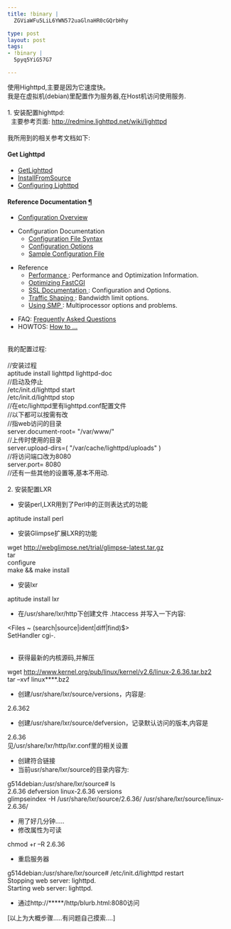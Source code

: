 ```yaml
--- 
title: !binary |
  ZGViaWFu5LiL6YWN572uaGlnaHR0cGQrbHhy

type: post
layout: post
tags: 
- !binary |
  5pyq5YiG57G7

---
```

使用Highttpd,主要是因为它速度快。<br />我是在虚拟机(debian)里配置作为服务器,在Host机访问使用服务.  <br /><br />1. 安装配置highttpd:<br />  主要参考页面:  <a href="http://redmine.lighttpd.net/wiki/lighttpd" target="_blank" title="http://redmine.lighttpd.net/wiki/lighttpd"> http://redmine.lighttpd.net/wiki/lighttpd  </a><br /><br />我所用到的相关参考文档如下:  <br /><h4>Get Lighttpd  </h4><ul><li><a href="http://redmine.lighttpd.net/projects/lighttpd/wiki/GetLighttpd" target="_blank"> GetLighttpd  </a>    </li><li><a href="http://redmine.lighttpd.net/projects/lighttpd/wiki/InstallFromSource" target="_blank"> InstallFromSource  </a>    </li><li><a href="http://redmine.lighttpd.net/projects/lighttpd/wiki/TutorialConfiguration" target="_blank"> Configuring Lighttpd  </a>    </li></ul><h4>Reference Documentation  <a href="http://redmine.lighttpd.net/wiki/lighttpd#Reference-Documentation"> ¶  </a></h4><ul><li><a href="http://redmine.lighttpd.net/projects/lighttpd/wiki/Docs" target="_blank"> Configuration Overview  </a>    </li></ul><ul><li> Configuration Documentation           <ul><li><a href="http://redmine.lighttpd.net/projects/lighttpd/wiki/Docs%3AConfiguration" target="_blank"> Configuration File Syntax  </a>    </li><li><a href="http://redmine.lighttpd.net/projects/lighttpd/wiki/Docs%3AConfigurationOptions" target="_blank"> Configuration Options  </a>    </li><li><a href="http://redmine.lighttpd.net/repositories/entry/lighttpd/branches/lighttpd-1.4.x/doc/lighttpd.conf" target="_blank"> Sample Configuration File  </a>    </li></ul></li></ul><ul><li> Reference <ul><li><a href="http://redmine.lighttpd.net/projects/lighttpd/wiki/Docs%3APerformance" target="_blank"> Performance  </a> : Performance and Optimization Information.   </li><li><a href="http://redmine.lighttpd.net/projects/lighttpd/wiki/Docs%3APerformanceFastCGI" target="_blank"> Optimizing FastCGI  </a>    </li><li><a href="http://redmine.lighttpd.net/projects/lighttpd/wiki/Docs%3ASSL" target="_blank"> SSL Documentation  </a> : Configuration and Options.   </li><li><a href="http://redmine.lighttpd.net/projects/lighttpd/wiki/Docs%3ATrafficShaping" target="_blank"> Traffic Shaping  </a> : Bandwidth limit options.   </li><li><a href="http://redmine.lighttpd.net/projects/lighttpd/wiki/Docs%3AMultiProcessor" target="_blank"> Using SMP  </a> : Multiprocessor options and problems.   </li></ul></li></ul><ul><li> FAQ:   <a href="http://redmine.lighttpd.net/projects/lighttpd/wiki/FrequentlyAskedQuestions" target="_blank"> Frequently Asked Questions  </a>    </li><li> HOWTOS:   <a href="http://redmine.lighttpd.net/projects/lighttpd/wiki/HowTos" target="_blank"> How to ...  </a>    </li></ul><br />我的配置过程:<br /><br />//安装过程<br />aptitude install lighttpd lighttpd-doc<br />//启动及停止<br />/etc/init.d/lighttpd start<br />/etc/init.d/lighttpd stop<br />//在etc/lighttpd里有lighttpd.conf配置文件<br />//以下都可以按需有改<br />//指web访问的目录<br />server.document-root= "/var/www/"<br />//上传时使用的目录<br />server.upload-dirs=( "/var/cache/lighttpd/uploads" )<br />//将访问端口改为8080<br />server.port= 8080<br />//还有一些其他的设置等,基本不用动.<br /><br />2. 安装配置LXR<br /><ul><li>安装perl,LXR用到了Perl中的正则表达式的功能</li></ul>aptitude install perl<br /><ul><li>安装Glimpse扩展LXR的功能</li></ul>wget http://webglimpse.net/trial/glimpse-latest.tar.gz<br />tar<br />configure<br />make && make install<br /><ul><li>安装lxr</li></ul>aptitude install lxr<br /><ul><li>在/usr/share/lxr/http下创建文件 .htaccess 并写入一下内容:</li></ul><Files ~ (search|source|ident|diff|find)$><br />SetHandler cgi-.<br /></Files><br /><ul><li>获得最新的内核源码,并解压</li></ul>wget http://www.kernel.org/pub/linux/kernel/v2.6/linux-2.6.36.tar.bz2<br />tar –xvf linux****.bz2<br /><ul><li>创建/usr/share/lxr/source/versions，内容是:</li></ul>2.6.362<br /><ul><li>创建/usr/share/lxr/source/defversion，记录默认访问的版本,内容是</li></ul>2.6.36<br />见/usr/share/lxr/http/lxr.conf里的相关设置<br /><ul><li>创建符合链接</li><li>当前usr/share/lxr/source的目录内容为:</li></ul>g514debian:/usr/share/lxr/source# ls<br />2.6.36 defversion linux-2.6.36 versions<br />glimpseindex -H /usr/share/lxr/source/2.6.36/ /usr/share/lxr/source/linux-2.6.36/<br /><ul><li>用了好几分钟.....</li><li>修改属性为可读</li></ul>chmod +r –R 2.6.36<br /><ul><li>重启服务器</li></ul>g514debian:/usr/share/lxr/source# /etc/init.d/lighttpd restart<br />Stopping web server: lighttpd.<br />Starting web server: lighttpd.<br /><ul><li>通过http://*****/http/blurb.html:8080访问</li></ul>[以上为大概步骤.....有问题自己摸索....]
